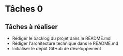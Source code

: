 # Tâches 0

## Tâches à réaliser

- Rédiger le backlog du projet dans le README.md
- Rédiger l'architecture technique dans le README.md
- Initialiser le dépôt GitHub de développement
